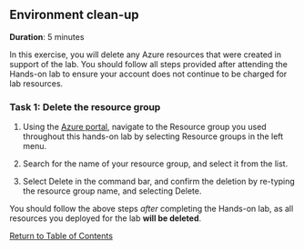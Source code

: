 ## Environment clean-up

**Duration**: 5 minutes

In this exercise, you will delete any Azure resources that were created in support of the lab. You should follow all steps provided after attending the Hands-on lab to ensure your account does not continue to be charged for lab resources.

### Task 1: Delete the resource group

1. Using the [Azure portal](https://portal.azure.com), navigate to the Resource group you used throughout this hands-on lab by selecting Resource groups in the left menu.

2. Search for the name of your resource group, and select it from the list.

3. Select Delete in the command bar, and confirm the deletion by re-typing the resource group name, and selecting Delete.

You should follow the above steps _after_ completing the Hands-on lab, as all resources you deployed for the lab **will be deleted**.

[Return to Table of Contents](./README.md)
